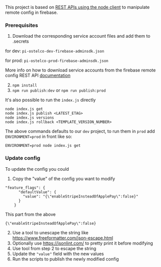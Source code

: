 This project is based on [REST APIs using the node client](https://github.com/firebase/quickstart-nodejs/tree/master/config) to manipulate remote config in firebase.

### Prerequisites
1. Download the corresponding service account files and add them to .secrets

for dev: `pi-ostelco-dev-firebase-adminsdk.json`

for prod: `pi-ostelco-prod-firebase-adminsdk.json`

More info on how to download service accounts from the firebase remote config REST API [documentation](https://firebase.google.com/docs/remote-config/use-config-rest#step_2_get_an_access_token_to_authenticate_and_authorize_api_requests)

2. `npm install`
3. `npm run publish:dev` or `npm run publish:prod`


It's also possible to run the `index.js` directly

```
node index.js get
node index.js publish <LATEST_ETAG>
node index.js versions
node index.js rollback <TEMPLATE_VERSION_NUMBER>
```

The above commands defaults to our `dev` project, to run them in `prod` add `ENVIRONMENT=prod` in front like so:

`ENVIRONMENT=prod node index.js get`

### Update config

To update the config you could

1. Copy the "value" of the config you want to modify

```
"feature_flags": {
      "defaultValue": {
        "value": "{\"enableStripeInsteadOfApplePay\":false}"
      }
    }
```
This part from the above

`{\"enableStripeInsteadOfApplePay\":false}`

2. Use a tool to unescape the string like https://www.freeformatter.com/json-escape.html
3. Optionally use https://jsonlint.com/ to pretty print it before modifying
4. Use tool from step 2 to escape the string
5. Update the `"value"` field with the new values 
6. Run the scripts to publish the newly modified config


